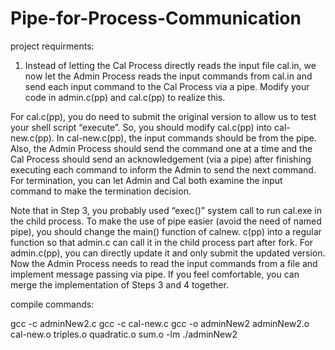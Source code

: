 # Pipe-for-Process-Communication

project requirments:

1. Instead of letting the Cal Process directly reads the input file cal.in, we now let the Admin Process reads
the input commands from cal.in and send each input command to the Cal Process via a pipe. Modify your
code in admin.c(pp) and cal.c(pp) to realize this.

For cal.c(pp), you do need to submit the original version to allow us to test your shell script “execute”.
So, you should modify cal.c(pp) into cal-new.c(pp). In cal-new.c(pp), the input commands should be from
the pipe. Also, the Admin Process should send the command one at a time and the Cal Process should send
an acknowledgement (via a pipe) after finishing executing each command to inform the Admin to send the
next command. For termination, you can let Admin and Cal both examine the input command to make the
termination decision.

Note that in Step 3, you probably used “exec()” system call to run cal.exe in the child process. To make
the use of pipe easier (avoid the need of named pipe), you should change the main() function of calnew.
c(pp) into a regular function so that admin.c can call it in the child process part after fork.
For admin.c(pp), you can directly update it and only submit the updated version. Now the Admin
Process needs to read the input commands from a file and implement message passing via pipe. If you feel
comfortable, you can merge the implementation of Steps 3 and 4 together.

compile commands:

gcc -c adminNew2.c
gcc -c cal-new.c
gcc -o adminNew2 adminNew2.o cal-new.o triples.o quadratic.o sum.o -lm
./adminNew2
